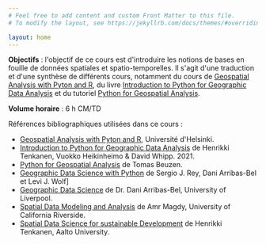 ```yaml
---
# Feel free to add content and custom Front Matter to this file.
# To modify the layout, see https://jekyllrb.com/docs/themes/#overriding-theme-defaults

layout: home
---
```


**Objectifs** : l'objectif de ce cours est d'introduire les notions de bases en fouille de données spatiales et spatio-temporelles. Il s'agit d'une traduction et d'une synthèse de différents cours, notamment du cours de [Geospatial Analysis with Pyton and R](https://kodu.ut.ee/~kmoch/geopython2021/index.html), du livre [Introduction to Python for Geographic Data Analysis](https://pythongis.org/index.html) et du tutoriel [Python for Geospatial Analysis](https://www.tomasbeuzen.com/python-for-geospatial-analysis/README.html).

  

**Volume horaire** :  6 h CM/TD

Références bibliographiques utilisées dans ce cours :
- [Geospatial Analysis with Pyton and R](https://kodu.ut.ee/~kmoch/geopython2021/index.html), Université d'Helsinki.
- [Introduction to Python for Geographic Data Analysis](https://pythongis.org/index.html) de Henrikki Tenkanen, Vuokko Heikinheimo & David Whipp. 2021.
- [Python for Geospatial Analysis](https://www.tomasbeuzen.com/python-for-geospatial-analysis/README.html) de Tomas Beuzen.
- [Geographic Data Science with Python](https://geographicdata.science/book/intro.html) de Sergio J. Rey, Dani Arribas-Bel et Levi J. Wolf]
- [Geographic Data Science](https://darribas.org/gds_course/content/home.html) de Dr. Dani Arribas-Bel, University of Liverpool.
- [Spatial Data Modeling and Analysis](https://www.cs.ucr.edu/~amr/courses/18SCS260/) de Amr Magdy, University of California Riverside.
- [Spatial Data Science for sustainable Development](https://sustainability-gis.readthedocs.io/en/latest/course-info/introduction.html) de Henrikki Tenkanen, Aalto University.